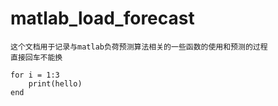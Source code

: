 # matlab_load_forecast
    这个文档用于记录与matlab负荷预测算法相关的一些函数的使用和预测的过程
    直接回车不能换
```
for i = 1:3
    print(hello)
end
```
